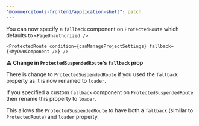 ```yaml
---
"@commercetools-frontend/application-shell": patch
---
```


You can now specify a `fallback` component on `ProtectedRoute` which defaults to `<PageUnauthorized />`.

```tsx
<ProtectedRoute condition={canManageProjectSettings} fallback={<MyOwnComponent />} />
```

**⚠️ Change in `ProtectedSuspendedRoute`'s `fallback` prop**

There is change to `ProtectedSuspendedRoute` if you used the `fallback` property as it is now renamed to `loader`. 

If you specified a custom `fallback` component on `ProtectedSuspendedRoute` then rename this property to `loader`. 

This allows the `ProtectedSuspendedRoute` to have both a `fallback` (similar to `ProtectedRoute`) and `loader` property. 
